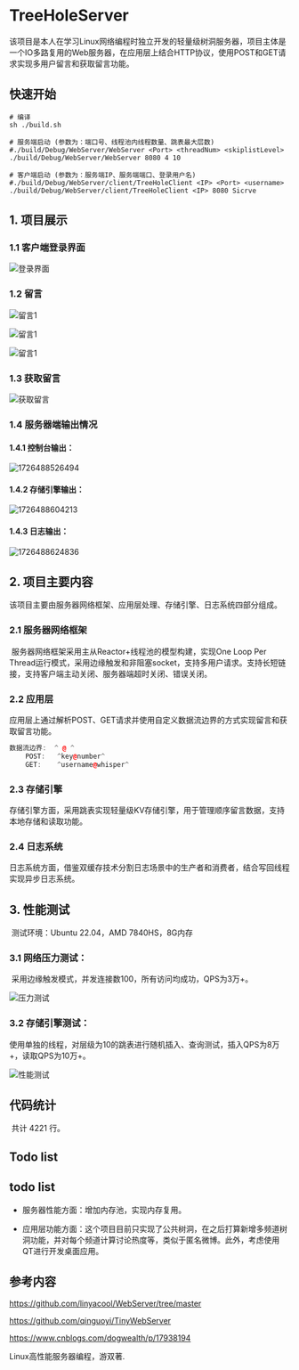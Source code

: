 # TreeHoleServer

​		该项目是本人在学习Linux网络编程时独立开发的轻量级树洞服务器，项目主体是一个IO多路复用的Web服务器，在应用层上结合HTTP协议，使用POST和GET请求实现多用户留言和获取留言功能。

## 快速开始

```shell
# 编译
sh ./build.sh

# 服务端启动 (参数为：端口号、线程池内线程数量、跳表最大层数)
#./build/Debug/WebServer/WebServer <Port> <threadNum> <skiplistLevel>
./build/Debug/WebServer/WebServer 8080 4 10

# 客户端启动 (参数为：服务端IP、服务端端口、登录用户名)
#./build/Debug/WebServer/client/TreeHoleClient <IP> <Port> <username>
./build/Debug/WebServer/client/TreeHoleClient <IP> 8080 Sicrve
```

## 1. 项目展示

### 1.1 客户端登录界面

![登录界面](./assets/17264800876.png)

### 1.2 留言

![留言1](./assets/ly3.png)

![留言1](./assets/ly2.png)

![留言1](./assets/ly1.png)

### 1.3 获取留言

![获取留言](./assets/hqly.png)

### 1.4 服务器端输出情况

#### 1.4.1 控制台输出：

![1726488526494](assets/1726488526494.png)

#### 1.4.2 存储引擎输出：

![1726488604213](assets/1726488604213.png)

#### 1.4.3 日志输出：

![1726488624836](assets/1726488624836.png)



## 2. 项目主要内容

​		该项目主要由服务器网络框架、应用层处理、存储引擎、日志系统四部分组成。

### 2.1 服务器网络框架

​		服务器网络框架采用主从Reactor+线程池的模型构建，实现One Loop Per Thread运行模式，采用边缘触发和非阻塞socket，支持多用户请求。支持长短链接，支持客户端主动关闭、服务器端超时关闭、错误关闭。

### 2.2 应用层

​		应用层上通过解析POST、GET请求并使用自定义数据流边界的方式实现留言和获取留言功能。

```c++
数据流边界:	^ @ ^
	POST: 	^key@number^
	GET:	^username@whisper^
```

### 2.3 存储引擎

​		存储引擎方面，采用跳表实现轻量级KV存储引擎，用于管理顺序留言数据，支持本地存储和读取功能。

### 2.4 日志系统

​		日志系统方面，借鉴双缓存技术分割日志场景中的生产者和消费者，结合写回线程实现异步日志系统。

## 3. 性能测试

​		测试环境：Ubuntu 22.04，AMD 7840HS，8G内存

### 3.1 网络压力测试：

​		采用边缘触发模式，并发连接数100，所有访问均成功，QPS为3万+。

![压力测试](./assets/wlyl.png)

### 3.2 存储引擎测试：

​		使用单独的线程，对层级为10的跳表进行随机插入、查询测试，插入QPS为8万+，读取QPS为10万+。

![性能测试](./assets/xncs.png)

## 代码统计

​	共计 4221 行。

## Todo list

## todo list

- 服务器性能方面：增加内存池，实现内存复用。

- 应用层功能方面：这个项目目前只实现了公共树洞，在之后打算新增多频道树洞功能，并对每个频道计算讨论热度等，类似于匿名微博。此外，考虑使用QT进行开发桌面应用。

## 参考内容

https://github.com/linyacool/WebServer/tree/master

https://github.com/qinguoyi/TinyWebServer

https://www.cnblogs.com/dogwealth/p/17938194

Linux高性能服务器编程，游双著.





